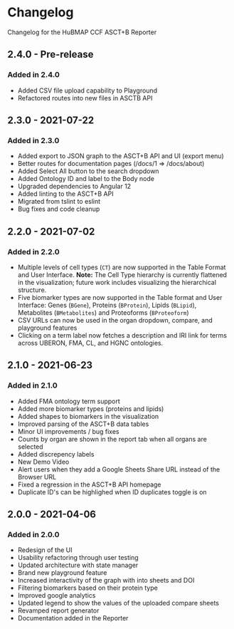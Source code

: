 # Changelog

Changelog for the HuBMAP CCF ASCT+B Reporter

## 2.4.0 - Pre-release

### Added in 2.4.0

- Added CSV file upload capability to Playground
- Refactored routes into new files in ASCTB API

## 2.3.0 - 2021-07-22

### Added in 2.3.0

- Added export to JSON graph to the ASCT+B API and UI (export menu)
- Better routes for documentation pages (/docs/1 => /docs/about)
- Added Select All button to the search dropdown
- Added Ontology ID and label to the Body node
- Upgraded dependencies to Angular 12
- Added linting to the ASCT+B API
- Migrated from tslint to eslint
- Bug fixes and code cleanup

## 2.2.0 - 2021-07-02

### Added in 2.2.0

- Multiple levels of cell types (`CT`) are now supported in the Table Format and User Interface. **Note:** The Cell Type hierarchy is currently flattened in the visualization; future work includes visualizing the hierarchical structure.
- Five biomarker types are now supported in the Table format and User Interface: Genes (`BGene`), Proteins (`BProtein`), Lipids (`BLipid`), Metabolites (`BMetabolites`) and Proteoforms (`BProteoform`)
- CSV URLs can now be used in the organ dropdown, compare, and playground features
- Clicking on a term label now fetches a description and IRI link for terms across UBERON, FMA, CL, and HGNC ontologies.

## 2.1.0 - 2021-06-23

### Added in 2.1.0

- Added FMA ontology term support
- Added more biomarker types (proteins and lipids)
- Added shapes to biomarkers in the visualization
- Improved parsing of the ASCT+B data tables
- Minor UI improvements / bug fixes
- Counts by organ are shown in the report tab when all organs are selected
- Added discrepency labels
- New Demo Video
- Alert users when they add a Google Sheets Share URL instead of the Browser URL
- Fixed a regression in the ASCT+B API homepage
- Duplicate ID's can be highlighed when ID duplicates toggle is on

## 2.0.0 - 2021-04-06

### Added in 2.0.0

- Redesign of the UI
- Usability refactoring through user testing
- Updated architecture with state manager
- Brand new playground feature
- Increased interactivity of the graph with into sheets and DOI
- Filtering biomarkers based on their protein type
- Improved google analytics
- Updated legend to show the values of the uploaded compare sheets
- Revamped report generator
- Documentation added in the Reporter
